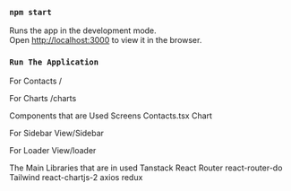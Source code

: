 ### `npm start`

Runs the app in the development mode.\
Open [http://localhost:3000](http://localhost:3000) to view it in the browser.

### `Run The Application`

For Contacts
/

For Charts
/charts

Components that are Used
Screens
Contacts.tsx
Chart

For Sidebar
View/Sidebar

For Loader
View/loader

The Main Libraries that are in used
Tanstack
React Router react-router-do
Tailwind
react-chartjs-2
axios
redux
